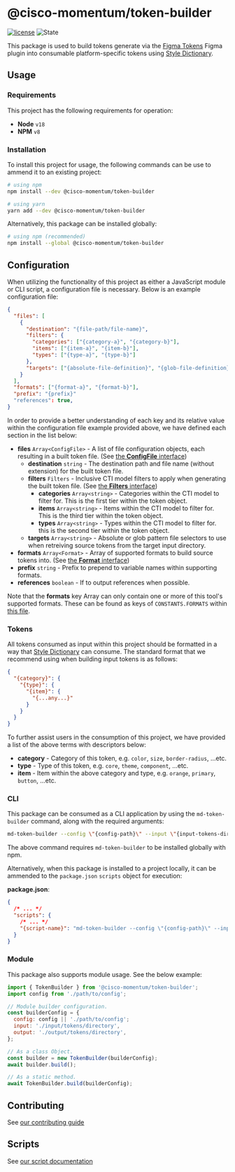 # @cisco-momentum/token-builder

[![license](https://img.shields.io/badge/License-MIT-blueviolet?style=flat-square)](https://github.com/momentum-design/momentum-design/blob/design-token-updates/LICENSE)
![State](https://img.shields.io/badge/State-Alpha-blue?style=flat-square)

This package is used to build tokens generate via the [Figma Tokens](https://www.figma.com/community/plugin/843461159747178978/Figma-Tokens) Figma plugin into consumable platform-specific tokens using [Style Dictionary](https://amzn.github.io/style-dictionary/#/).

## Usage

### Requirements

This project has the following requirements for operation:

* **Node** `v18`
* **NPM** `v8`

### Installation

To install this project for usage, the following commands can be use to ammend it to an existing project:

```bash
# using npm
npm install --dev @cisco-momentum/token-builder

# using yarn
yarn add --dev @cisco-momentum/token-builder
```

Alternatively, this package can be installed globally:

```bash
# using npm (recommended)
npm install --global @cisco-momentum/token-builder
```

## Configuration

When utilizing the functionality of this project as either a JavaScript module or CLI script, a configuration file is necessary. Below is an example configuration file:

```json
{
  "files": [
    {
      "destination": "{file-path/file-name}",
      "filters": {
        "categories": ["{category-a}", "{category-b}"],
        "items": ["{item-a}", "{item-b}"],
        "types": ["{type-a}", "{type-b}"]
      },
      "targets": ["{absolute-file-definition}", "{glob-file-definition}"]
    }
  ],
  "formats": ["{format-a}", "{format-b}"],
  "prefix": "{prefix}"
  "references": true,
}
```

In order to provide a better understanding of each key and its relative value within the configuration file example provided above, we have defined each section in the list below:

* **files** `Array<ConfigFile>` - A list of file configuration objects, each resulting in a built token file. (See [the **ConfigFile** interface](https://github.com/momentum-design/momentum-design/blob/design-token-updates/packages/%40momentum-design/token-builder/src/common/types.ts))
  * **destination** `string` - The destination path and file name (without extension) for the built token file.
  * **filters** `Filters` - Inclusive CTI model filters to apply when generating the built token file. (See [the **Filters** interface](https://github.com/momentum-design/momentum-design/blob/design-token-updates/packages/%40momentum-design/token-builder/src/common/types.ts))
    * **categories** `Array<string>` - Categories within the CTI model to filter for. This is the first tier within the token object.
    * **items** `Array<string>` - Items within the CTI model to filter for. This is the third tier within the token object.
    * **types** `Array<string>` - Types within the CTI model to filter for. this is the second tier within the token object.
  * **targets** `Array<string>` - Absolute or glob pattern file selectors to use when retreiving source tokens from the target input directory.
* **formats** `Array<Format>` - Array of supported formats to build source tokens into. (See [the **Format** interface](https://github.com/momentum-design/momentum-design/blob/design-token-updates/packages/%40momentum-design/token-builder/src/common/types.ts))
* **prefix** `string` - Prefix to prepend to variable names within supporting formats.
* **references** `boolean` - If to output references when possible.

Note that the **formats** key Array can only contain one or more of this tool's supported formats. These can be found as keys of `CONSTANTS.FORMATS` within [this file](https://github.com/momentum-design/momentum-design/blob/design-token-updates/packages/%40momentum-design/token-builder/src/common/constants.ts).

### Tokens

All tokens consumed as input within this project should be formatted in a way that [Style Dictionary](https://amzn.github.io/style-dictionary/#/) can consume. The standard format that we recommend using when building input tokens is as follows:

```json
{
  "{category}": {
    "{type}": {
      "{item}": {
        "{...any...}"
      }
    }
  }
}
```

To further assist users in the consumption of this project, we have provided a list of the above terms with descriptors below:

* **category** - Category of this token, e.g. `color`, `size`, `border-radius`, ...etc.
* **type** - Type of this token, e.g. `core`, `theme`, `component`, ...etc.
* **item** - Item within the above category and type, e.g. `orange`, `primary`, `button`, ...etc.

### CLI

This package can be consumed as a CLI application by using the `md-token-builder` command, along with the required arguments:

```bash
md-token-builder --config \"{config-path}\" --input \"{input-tokens-directory}\" --output \"{output-tokens-directory}\"
```

The above command requires `md-token-builder` to be installed globally with npm.

Alternatively, when this package is installed to a project locally, it can be ammended to the `package.json` `scripts` object for execution:

**package.json**:

```json
{
  /* ... */
  "scripts": {
    /* ... */
    "{script-name}": "md-token-builder --config \"{config-path}\" --input \"{input-tokens-directory}\" --output \"{output-tokens-directory}\""
  }
}
```

### Module

This package also supports module usage. See the below example:

```js
import { TokenBuilder } from '@cisco-momentum/token-builder';
import config from './path/to/config';

// Module builder configuration.
const builderConfig = {
  config: config || './path/to/config';
  input: './input/tokens/directory',
  output: './output/tokens/directory',
};

// As a class Object.
const builder = new TokenBuilder(builderConfig);
await builder.build();

// As a static method.
await TokenBuilder.build(builderConfig);
```

## Contributing

See [our contributing guide](./CONTRIBUTING.md)

## Scripts

See [our script documentation](./SCRIPTS.md)
